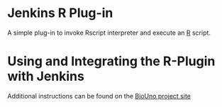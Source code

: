 # Jenkins R Plug-in

A simple plug-in to invoke Rscript interpreter and execute an [R](http://www.r-project.org/) script. 

# Using and Integrating the R-Plugin with Jenkins

Additional instructions can be found on the [BioUno project site](http://biouno.org/tutorials/r-plugin/)
